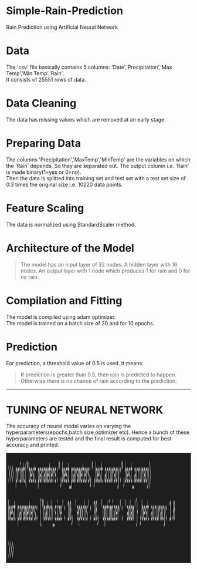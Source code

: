 # Simple-Rain-Prediction
Rain Prediction using Artificial Neural Network

# Data

The 'csv' file basically contains 5 columns: 'Date','Precipitation','Max Temp','Min Temp','Rain'.<br>
It consists of 25551 rows of data.

# Data Cleaning

The data has missing values which are removed at an early stage. 

# Preparing Data 

The columns 'Precipitation','MaxTemp','MinTemp' are the variables on which the 'Rain' depends. So they are separated out. The output column i.e. 'Rain' is made binary(1=yes or 0=no).<br>
Then the data is splitted into training set and test set with a test set size of 0.3 times the original size i.e. 10220 data points.

# Feature Scaling 

The data is normalized using StandardScaler method.

# Architecture of the Model

> The model has an input layer of 32 nodes.
> A hidden layer with 16 nodes.
> An output layer with 1 node which produces 1 for rain and 0 for no rain.

# Compilation and Fitting 

The model is compiled using adam optimizer.<br>
The model is trained on a batch size of 20 and for 10 epochs.

# Prediction

For prediction, a threshold value of 0.5 is used. It means:<br>
> If prediction is greater than 0.5, then rain is predicted to happen.
> Otherwise there is no chance of rain according to the prediction.

<hr>

# TUNING OF NEURAL NETWORK

The accuracy of neural model varies on varying the hyperparameters(epochs,batch size,optimizer etc). Hence a bunch of these hyperparameters are tested and the final result is computed for best accuracy and printed.
<p align="center">
    <img src="Capture.PNG" width="900" height="300">
</p>